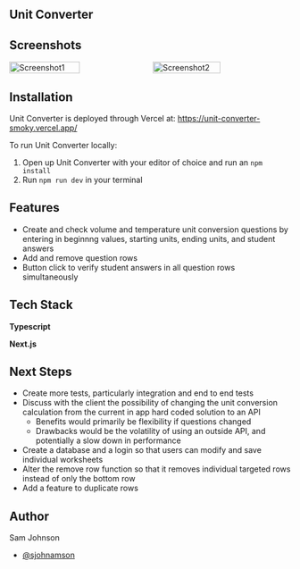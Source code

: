 

## Unit Converter  

## Screenshots
  <div style="display:flex; justify-content:space-between;">
      <img src="/src/images/PM%20Screen1.png" style="width:50%;" alt= Screenshot1>
      <img src="/src/images/PM%20Screen2.png" style="width:49%" alt= Screenshot2>
  </div>

## Installation
Unit Converter is deployed through Vercel at: https://unit-converter-smoky.vercel.app/

To run Unit Converter locally:
1. Open up Unit Converter with your editor of choice and run an `npm install`
2. Run `npm run dev` in your terminal

## Features

- Create and check volume and temperature unit conversion questions by entering in beginnng values, starting units, ending units, and student answers
- Add and remove question rows
- Button click to verify student answers in all question rows simultaneously

## Tech Stack
**Typescript**

**Next.js** 

## Next Steps
- Create more tests, particularly integration and end to end tests
- Discuss with the client the possibility of changing the unit conversion calculation from the current in app hard coded solution to an API
    - Benefits would primarily be flexibility if questions changed
    - Drawbacks would be the volatility of using an outside API, and potentially a slow down in performance
- Create a database and a login so that users can modify and save individual worksheets
- Alter the remove row function so that it removes individual targeted rows instead of only the bottom row
- Add a feature to duplicate rows 


## Author
Sam Johnson 
- [@sjohnamson](https://www.github.com/sjohnamson)
